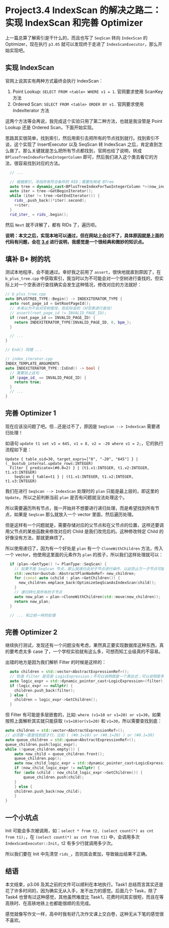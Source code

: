 # Project3.4 IndexScan 的解决之路二：实现 IndexScan 和完善 Optimizer

上一篇总算了解索引是干什么的，而且也写了 `SeqScan` 转向 `IndexScan` 的 Optimizer，现在执行 `p3.05` 就可以发现终于走进了 `IndexScanExecutor`，那么开始实现吧。

## 实现 IndexScan

官网上说其实有两种方式最终会执行 IndexScan：

1. Point Lookup: `SELECT FROM <table> WHERE v1 = 1`. 官网要求使用 ScanKey 方法
2. Ordered Scan: `SELECT FROM <table> ORDER BY v1.` 官网要求使用 IndexIterator 方法

这两个方法等会再说，我完成这个实验只用了第二种方法，也就是我没管是 Point Lookup 还是 Ordered Scan，下面开始实现。

思路其实很简单，找到索引，然后用索引去把所有的节点找到就行。找到索引不谈，这个实现了 InsertExecutor 以及 SeqScan 转 IndexScan 之后，肯定直到怎么做了。那么关键就是怎么把所有节点都找到，官网也给了说明，转成 `BPluseTreeIndexForTwoIntegerColumn` 即可，然后我们进入这个类去看它的方法，很容易找到对应的方法。

```cpp
  // ...

  // 根据索引，寻找所有符合条件的 RID；需要先转成 BTree
  auto tree = dynamic_cast<BPlusTreeIndexForTwoIntegerColumn *>(now_index);
  auto iter = tree->GetBeginIterator();
  while (iter != tree->GetEndIterator()) {
    rids_.push_back((*iter).second);
    ++iter;
  }
  rid_iter_ = rids_.begin();
```

然后 `Next` 就不详解了，都有 RIDs 了，遍历呗。

**说明：本文之后，实现本地可以通过，但在网站上会过不了，具体原因就是上面的代码有问题，会在 [3.d](./Project3.d.md) 进行说明，我感觉是一个很经典和微妙的知识点。**


## 填补 B+ 树的坑

测试本地程序，会不能通过。幸好我之前用了 `assert`，很快地就直到原因了，在 `b_plus_tree.cpp` 中获取索引，我当时以为不可能会对一个空树进行查找的，但实际上对一个空表进行查找确实会发生这种情况，修改对应的方法就好：

```cpp
// b_plus_tree.cpp
auto BPLUSTREE_TYPE::Begin() -> INDEXITERATOR_TYPE {
  auto root_page_id = GetRootPageId();
  // 本来以为不会对空树查找，但实际会的（对空表进行查找）
  // assert(root_page_id != INVALID_PAGE_ID);
  if (root_page_id == INVALID_PAGE_ID) {
    return INDEXITERATOR_TYPE(INVALID_PAGE_ID, 0, bpm_);
  }

  // ...
}

// End() 同理 ...

// index_iterator.cpp
INDEX_TEMPLATE_ARGUMENTS
auto INDEXITERATOR_TYPE::IsEnd() -> bool {
  // 需要加上这句
  if (page_id_ == INVALID_PAGE_ID) {
    return true;
  }
  // ...
}

```

## 完善 Optimizer 1

现在应该没问题了吧。但...还是过不了，原因是 `SeqScan --> IndexScan` 需要递归处理！

如语句 `update t1 set v3 = 645, v1 = 8, v2 = -20 where v1 = 2;`，它的执行流程如下是：

```
Update { table_oid=30, target_exprs=["8", "-20", "645"] } | (__bustub_internal.update_rows:INTEGER)
  Filter { predicate=(#0.0=2) } | (t1.v1:INTEGER, t1.v2:INTEGER, t1.v3:INTEGER)
    SeqScan { table=t1 } | (t1.v1:INTEGER, t1.v2:INTEGER, t1.v3:INTEGER)
```

我们在进行 `SeqScan --> IndexScan` 处理时的 `plan` 只能是最上层的，即这里的 `Update`，所以之前判断当前 `plan` 是否有问题就没法处理这个。

所以需要遍历所有节点，我一开始并不想要进行递归处理，而是希望找到所有节点，如果是 `SeqScan` 那么就放入一个 vector 里面，然后遍历处理。

但是这样有一个问题就是，需要存储对应的父节点和在父节点的位置，这样还要调用父节点的某些函数来修改对应的 Child 是我们改完后的。这种修改特定 Child 的好像没有方法，那就更麻烦了。

所以使用递归了，因为有一个好处是 `plan` 有一个 `CloneWithChildren` 方法，传入一个 vector，他使用这里面的元素作为 `plan` 的孩子，所以我们这样处理就可以：

```cpp
  if (plan->GetType() != PlanType::SeqScan) {
    // 如果不是 SeqScan 节点，那么就递归去对子节点进行操作，以此防止万一子节点可能是 SeqScan
    std::vector<bustub::AbstractPlanNodeRef> new_children;
    for (const auto &child : plan->GetChildren()) {
      new_children.emplace_back(OptimizeSeqScanAsIndexScan(child));
    }
    // 递归转化其所有的子节点
    auto now_plan = plan->CloneWithChildren(std::move(new_children));
    return now_plan;
  }

  // ... 和之前一样的处理
```

## 完善 Optimizer 2

继续执行测试，发现还有一个问题没有考虑，果然真正要实现数据库这种东西，真的要考虑太多 case 了，一个学校实验就有这么多，可想而知工业级真的不容易。

出错的地方是因为我们解析 Filter 的时候是这样的：

```cpp
  auto children = std::vector<AbstractExpressionRef>();
  // 检查 Filter 是否是 LogicExpression；不可以说明就是一个表达式；可以说明是多个表达式
  auto logic_expr = std::dynamic_pointer_cast<LogicExpression>(filter);
  if (logic_expr == nullptr) {
    children.push_back(filter);
  } else {
    children = logic_expr->GetChildren();
  }
```

但 Filter 有可能是多层嵌套的，比如: `where (v1=10 or v1=20) or v1=30`，如果按照上面解析其实就只能获取 `(v1=10)or(v1=20)` 和 `v1=30`，所以需要查找到底：

```cpp
auto children = std::vector<AbstractExpressionRef>();
// 必须要一直查找到底才行，比如 ( (#0.1=10) or (#0.1=20) ) or (#0.1=30)
auto queue_children = std::queue<AbstractExpressionRef>();
queue_children.push(logic_expr);
while (!queue_children.empty()) {
    auto now_child = queue_children.front();
    queue_children.pop();
    auto now_child_logic_expr = std::dynamic_pointer_cast<LogicExpression>(now_child);
    if (now_child_logic_expr != nullptr) {
    for (auto &child : now_child_logic_expr->GetChildren()) {
        queue_children.push(child);
    }
    } else {
    children.push_back(now_child);
    }
}
```

## 一个小坑点

Init 可能会多次被调用，如：`select * from t2, (select count(*) as cnt from t1);`，在 `(select count(*) as cnt from t1)` 中，会调用多次 `IndexScanExecutor::Init`，t2 有多少行就调用多少次。

所以我们要在 Init 中先清空 `rids_`，否则其会累加，导致输出结果不正确。


## 结语

本文结束，p3.06 及其之前的文件可以顺利在本地执行。Task1 总结而言其实还是花了许多时间的，因为确实无从入手，发不出力的感觉。后面几个 Task，除了 Task4 也曾有过这种感觉，其他虽然难度比 Task1，花费时间其实很短，而且在等高铁时、在高铁地铁上也都能很顺的去完成。

感觉就像写作文一样，高中时我有好几次作文课上交白卷，这种无从下笔的感觉很不喜欢。